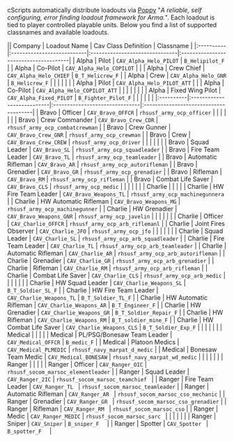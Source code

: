 cScripts automatically distribute loadouts via [Poppy](https://github.com/BaerMitUmlaut/Poppy/) "*A reliable, self configuring, error finding loadout framework for Arma.*". Each loadout is tied to player controlled playable units. Below you find a list of supported classnames and available loadouts.

|| Company   | Loadout Name               | Cav Class Definition           | Classname                             |
|:----------|:---------------------------|:-------------------------------|:--------------------------------------|
| Alpha     | Pilot                      | `CAV_Alpha_Helo_PILOT`         | `B_Helipilot_F`                       |
| Alpha     | Co-Pilot                   | `CAV_Alpha_Helo_COPILOT`       |                                       |
| Alpha     | Crew Chief                 | `CAV_Alpha_Helo_CHIEF`         | `B_T_Helicrew_F`                      |
| Alpha     | Crew                       | `CAV_Alpha_Helo_GNR`           | `B_Helicrew_F`                        |
|           |                            |                                |                                       |
| Alpha     | Pilot                      | `CAV_Alpha_Helo_PILOT_ATT`     |                                       |
| Alpha     | Co-Pilot                   | `CAV_Alpha_Helo_COPILOT_ATT`   |                                       |
|           |                            |                                |                                       |
| Alpha     | Fixed Wing Pilot           | `CAV_Alpha_Fixed_PILOT`        | `B_Fighter_Pilot_F`                   |
|           |                            |                                |                                       |
|:----------|:---------------------------|:-------------------------------|:--------------------------------------|
| Bravo     | Officer                    | `CAV_Bravo_OFFCR`              | `rhsusf_army_ocp_officer`             |
|           |                            |                                |                                       |
| Bravo     | Crew Commander             | `CAV_Bravo_Crew_CDR`           | `rhsusf_army_ocp_combatcrewman`       |
| Bravo     | Crew Gunner                | `CAV_Bravo_Crew_GNR`           | `rhsusf_army_ocp_crewman`             |
| Bravo     | Crew                       | `CAV_Bravo_Crew_CREW`          | `rhsusf_army_ocp_driver`              |
|           |                            |                                |                                       |
| Bravo     | Squad Leader               | `CAV_Bravo_SL`                 | `rhsusf_army_ocp_squadleader`         |
| Bravo     | Fire Team Leader           | `CAV_Bravo_TL`                 | `rhsusf_army_ocp_teamleader`          |
| Bravo     | Automatic Rifleman         | `CAV_Bravo_AR`                 | `rhsusf_army_ocp_autorifleman`        |
| Bravo     | Grenadier                  | `CAV_Bravo_GR`                 | `rhsusf_army_ocp_grenadier`           |
| Bravo     | Rifleman                   | `CAV_Bravo_RM`                 | `rhsusf_army_ocp_rifleman`            |
| Bravo     | Combat Life Saver          | `CAV_Bravo_CLS`                | `rhsusf_army_ocp_medic`               |
|           |                            |                                |                                       |
| Charlie   |                            |                                |                                       |
| Charlie   | HW Fire Team Leader        | `CAV_Bravo_Weapons_TL`         | `rhsusf_army_ocp_machinegunnera`      |
| Charlie   | HW Automatic Rifleman      | `CAV_Bravo_Weapons_MG`         | `rhsusf_army_ocp_machinegunner`       |
| Charlie   | HW Grenadier               | `CAV_Bravo_Weapons_GNR`        | `rhsusf_army_ocp_javelin`             |
|           |                            |                                |                                       |
| Charlie   | Officer                    | `CAV_Charlie_OFFCR`            | `rhsusf_army_ocp_arb_riflemanl`       |
| Charlie   | Joint Fires Observer       | `CAV_Charlie_JFO`              | `rhsusf_army_ocp_jfo`                 |
|           |                            |                                |                                       |
| Charlie   | Squad Leader               | `CAV_Charlie_SL`               | `rhsusf_army_ocp_arb_squadleader`     |
| Charlie   | Fire Team Leader           | `CAV_Charlie_TL`               | `rhsusf_army_ocp_arb_teamleader`      |
| Charlie   | Automatic Rifleman         | `CAV_Charlie_AR`               | `rhsusf_army_ocp_arb_autorifleman`    |
| Charlie   | Grenadier                  | `CAV_Charlie_GR`               | `rhsusf_army_ocp_arb_grenadier`       |
| Charlie   | Rifleman                   | `CAV_Charlie_RM`               | `rhsusf_army_ocp_arb_rifleman`        |
| Charlie   | Combat Life Saver          | `CAV_Charlie_CLS`              | `rhsusf_army_ocp_arb_medic`           |
|           |                            |                                |                                       |
| Charlie   | HW Squad Leader            | `CAV_Charlie_Weapons_SL`       | `B_T_Soldier_SL_F`                    |
| Charlie   | HW Fire Team Leader        | `CAV_Charlie_Weapons_TL`       | `B_T_Soldier_TL_F`                    |
| Charlie   | HW Automatic Rifleman      | `CAV_Charlie_Weapons_AR`       | `B_T_Engineer_F`                      |
| Charlie   | HW Grenadier               | `CAV_Charlie_Weapons_GR`       | `B_T_Soldier_Repair_F`                |
| Charlie   | HW Rifleman                | `CAV_Charlie_Weapons_RM`       | `B_T_soldier_mine_F`                  |
| Charlie   | HW Combat Life Saver       | `CAV_Charlie_Weapons_CLS`      | `B_T_Soldier_Exp_F`                   |
|           |                            |                                |                                       |
| Medical   |                            |                                |                                       |
| Medical   | PL/PSG/Bonesaw Team Leader | `CAV_Medical_OFFCR`            | `B_medic_F`                           |
| Medical   | Platoon Medics             | `CAV_Medical_PLMEDIC`          | `rhsusf_navy_marpat_d_medic`          |
| Medical   | Bonesaw Team Medic         | `CAV_Medical_BONESAW`          | `rhsusf_navy_marpat_wd_medic`         |
|           |                            |                                |                                       |
| Ranger    |                            |                                |                                       |
| Ranger    | Officer                    | `CAV_Ranger_OIC`               | `rhsusf_socom_marsoc_elementleader`   |
| Ranger    | Squad Leader               | `CAV_Ranger_2IC`               | `rhsusf_socom_marsoc_teamchief `      |
| Ranger    | Fire Team Leader           | `CAV_Ranger_TL `               | `rhsusf_socom_marsoc_teamleader`      |
| Ranger    | Automatic Rifleman         | `CAV_Ranger_AR `               | `rhsusf_socom_marsoc_cso_mechanic`    |
| Ranger    | Grenadier                  | `CAV_Ranger_GR `               | `rhsusf_socom_marsoc_cso_grenadier`   |
| Ranger    | Rifleman                   | `CAV_Ranger_RM `               | `rhsusf_socom_marsoc_cso`             |
| Ranger    | Medic                      | `CAV_Ranger_MEDIC`             | `rhsusf_socom_marsoc_sarc `           |
|           |                            |                                |                                       |
| Ranger    | Sniper                     | `CAV_Sniper`                   | `B_sniper_F  `                        |
| Ranger    | Spotter                    | `CAV_Spotter `                 | `B_spotter_F  `                       |
